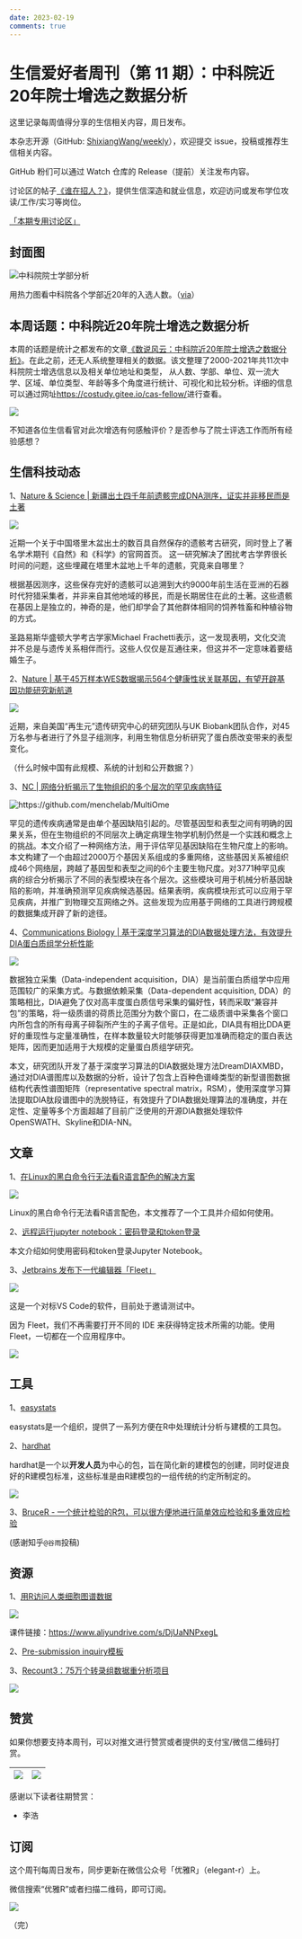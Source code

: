 ```yaml
---
date: 2023-02-19
comments: true
---
```


# 生信爱好者周刊（第 11 期）：中科院近20年院士增选之数据分析

这里记录每周值得分享的生信相关内容，周日发布。

本杂志开源（GitHub: [ShixiangWang/weekly](https://github.com/ShixiangWang/weekly)），欢迎提交 issue，投稿或推荐生信相关内容。

GitHub 粉们可以通过 Watch 仓库的 Release（提前）关注发布内容。

讨论区的帖子[《谁在招人？》](https://github.com/ShixiangWang/weekly/issues/2)，提供生信深造和就业信息，欢迎访问或发布学位攻读/工作/实习等岗位。

[「本期专用讨论区」](https://github.com/ShixiangWang/weekly/issues/306)

## 封面图


![中科院院士学部分析](https://gitee.com/ShixiangWang/ImageCollection/raw/master/2021-12-5/1638673015304-image.png)

用热力图看中科院各个学部近20年的入选人数。（[via](https://mp.weixin.qq.com/s/kWMpiGvx09qJ_nsgQGUtsg)）

## 本周话题：中科院近20年院士增选之数据分析

本周的话题是统计之都发布的文章[《数说风云：中科院近20年院士增选之数据分析》](https://mp.weixin.qq.com/s/kWMpiGvx09qJ_nsgQGUtsg)。在此之前，还无人系统整理相关的数据。该文整理了2000-2021年共11次中科院院士增选信息以及相关单位地址和类型， 从人数、学部、单位、双一流大学、区域、单位类型、年龄等多个角度进行统计、可视化和比较分析。详细的信息可以通过网址<https://costudy.gitee.io/cas-fellow/>进行查看。


![](https://gitee.com/ShixiangWang/ImageCollection/raw/master/2021-12-5/1638673372738-image.png)

不知道各位生信看官对此次增选有何感触评价？是否参与了院士评选工作而所有经验感想？


## 生信科技动态

1、[Nature & Science | 新疆出土四千年前遗骸完成DNA测序，证实并非移民而是土著](https://mp.weixin.qq.com/s/ZMPd6k8L5behAbVBn9_zMw)


![](https://gitee.com/ShixiangWang/ImageCollection/raw/master/2021-12-5/1638673543387-image.png)

近期一个关于中国塔里木盆出土的数百具自然保存的遗骸考古研究，同时登上了著名学术期刊《自然》和《科学》的官网首页。
这一研究解决了困扰考古学界很长时间的问题，这些埋藏在塔里木盆地上千年的遗骸，究竟来自哪里？

根据基因测序，这些保存完好的遗骸可以追溯到大约9000年前生活在亚洲的石器时代狩猎采集者，并非来自其他地域的移民，而是长期居住在此的土著。这些遗骸在基因上是独立的，神奇的是，他们却学会了其他群体相同的饲养牲畜和种植谷物的方式。

圣路易斯华盛顿大学考古学家Michael Frachetti表示，这一发现表明，文化交流并不总是与遗传关系相伴而行。这些人仅仅是互通往来，但这并不一定意味着要结婚生子。

2、[Nature | 基于45万样本WES数据揭示564个健康性状关联基因，有望开辟基因功能研究新航道](https://mp.weixin.qq.com/s/70BgKeRl4rEePnLBwY5iJQ)


![](https://gitee.com/ShixiangWang/ImageCollection/raw/master/2021-12-5/1638673881872-image.png)

近期，来自美国“再生元”遗传研究中心的研究团队与UK Biobank团队合作，对45万名参与者进行了外显子组测序，利用生物信息分析研究了蛋白质改变带来的表型变化。

（什么时候中国有此规模、系统的计划和公开数据？）

3、[NC | 网络分析揭示了生物组织的多个层次的罕见疾病特征](https://mp.weixin.qq.com/s/ENGbS2LJpLqHl7gOYLj8hw)

![https://github.com/menchelab/MultiOme  ](https://gitee.com/ShixiangWang/ImageCollection/raw/master/2021-12-5/1638674003983-image.png)

罕见的遗传疾病通常是由单个基因缺陷引起的。尽管基因型和表型之间有明确的因果关系，但在生物组织的不同层次上确定病理生物学机制仍然是一个实践和概念上的挑战。本文介绍了一种网络方法，用于评估罕见基因缺陷在生物尺度上的影响。本文构建了一个由超过2000万个基因关系组成的多重网络，这些基因关系被组织成46个网络层，跨越了基因型和表型之间的6个主要生物尺度。对3771种罕见疾病的综合分析揭示了不同的表型模块在各个层次。这些模块可用于机械分析基因缺陷的影响，并准确预测罕见疾病候选基因。结果表明，疾病模块形式可以应用于罕见疾病，并推广到物理交互网络之外。这些发现为应用基于网络的工具进行跨规模的数据集成开辟了新的途径。

4、[Communications Biology | 基于深度学习算法的DIA数据处理方法，有效提升DIA蛋白质组学分析性能](https://mp.weixin.qq.com/s/GbuU6Stjj3uP-hh7X3XnbQ)


![](https://gitee.com/ShixiangWang/ImageCollection/raw/master/2021-12-5/1638674122527-image.png)

数据独立采集（Data-independent acquisition，DIA）是当前蛋白质组学中应用范围较广的采集方式。与数据依赖采集（Data-dependent acquisition, DDA）的策略相比，DIA避免了仅对高丰度蛋白质信号采集的偏好性，转而采取“兼容并包”的策略，将一级质谱的荷质比范围分为数个窗口，在二级质谱中采集各个窗口内所包含的所有母离子碎裂所产生的子离子信号。正是如此，DIA具有相比DDA更好的重现性与定量准确性，在样本数量较大时能够获得更加准确而稳定的蛋白表达矩阵，因而更加适用于大规模的定量蛋白质组学研究。

本文，研究团队开发了基于深度学习算法的DIA数据处理方法DreamDIAXMBD，通过对DIA谱图库以及数据的分析，设计了包含上百种色谱峰类型的新型谱图数据结构代表性谱图矩阵（representative spectral matrix，RSM），使用深度学习算法提取DIA肽段谱图中的洗脱特征，有效提升了DIA数据处理算法的准确度，并在定性、定量等多个方面超越了目前广泛使用的开源DIA数据处理软件OpenSWATH、Skyline和DIA-NN。


## 文章

1、[在Linux的黑白命令行无法看R语言配色的解决方案](https://mp.weixin.qq.com/s/1N2hFFI6YDKz6J5xKJFpMA)


![](https://gitee.com/ShixiangWang/ImageCollection/raw/master/2021-12-5/1638674297282-image.png)


Linux的黑白命令行无法看R语言配色，本文推荐了一个工具并介绍如何使用。

2、[远程运行jupyter notebook：密码登录和token登录](https://blog.csdn.net/ACBattle/article/details/89401165)

本文介绍如何使用密码和token登录Jupyter Notebook。

3、[Jetbrains 发布下一代编辑器「Fleet」](https://mp.weixin.qq.com/s/TbHsKpqAoFi1h_4pEnEl7Q)


![](https://gitee.com/ShixiangWang/ImageCollection/raw/master/2021-12-5/1638674497644-image.png)


这是一个对标VS Code的软件，目前处于邀请测试中。

因为 Fleet，我们不再需要打开不同的 IDE 来获得特定技术所需的功能。使用 Fleet，一切都在一个应用程序中。


![](https://gitee.com/ShixiangWang/ImageCollection/raw/master/2021-12-5/1638674512269-image.png)


## 工具

1、[easystats](https://github.com/easystats)

easystats是一个组织，提供了一系列方便在R中处理统计分析与建模的工具包。

2、[hardhat](https://github.com/tidymodels/hardhat)

hardhat是一个以**开发人员**为中心的包，旨在简化新的建模包的创建，同时促进良好的R建模包标准，这些标准是由R建模包的一组传统的约定所制定的。

![](https://gitee.com/ShixiangWang/ImageCollection/raw/master/2021-12-5/1638674692514-image.png)

3、[BruceR - 一个统计检验的R包，可以很方便地进行简单效应检验和多重效应检验](https://github.com/psychbruce/bruceR)

(感谢知乎`@谷雨`投稿)


## 资源

1、[用R访问人类细胞图谱数据](https://twitter.com/AedinCulhane/status/1446181653664178180)


![](https://gitee.com/ShixiangWang/ImageCollection/raw/master/2021-12-5/1638674856549-image.png)

课件链接：<https://www.aliyundrive.com/s/DjUaNNPxegL>

2、[Pre-submission inquiry模板](https://mp.weixin.qq.com/s/XSIaNrm1wPwtbTUGUwNnQw)

3、[Recount3：75万个转录组数据重分析项目](https://mp.weixin.qq.com/s/KHoX0poOrAszSmE2NT2D7g)


![](https://gitee.com/ShixiangWang/ImageCollection/raw/master/2021-12-5/1638675091989-image.png)


## 赞赏

如果你想要支持本周刊，可以对推文进行赞赏或者提供的支付宝/微信二维码打赏。

| ![](https://gitee.com/ShixiangWang/ImageCollection/raw/master/png/202109171440597.jpg) | ![](https://gitee.com/ShixiangWang/ImageCollection/raw/master/png/202109171440452.jpg) |
| ------------------------------------------------------------ | ------------------------------------------------------------ |

感谢以下读者往期赞赏：

- 李浩

## 订阅

这个周刊每周日发布，同步更新在微信公众号「优雅R」（elegant-r）上。

微信搜索“优雅R”或者扫描二维码，即可订阅。

![](https://gitee.com/ShixiangWang/ImageCollection/raw/master/png/202109101438292.jpg)

（完）

